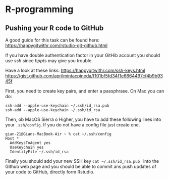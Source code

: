 # R-programming

## Pushing your R code to GitHub

A good guide for this task can be found here: 
<https://happygitwithr.com/rstudio-git-github.html>

If you have double authentication factor in your GitHib account you should use *ssh* since *hppts* may give you trouble. 

Have a look at these links:
<https://happygitwithr.com/ssh-keys.html>
<https://gist.github.com/aprilmintacpineda/f101bf5fd34f1e6664497cf4b9b9345f>

First, you need to create key pairs, and enter a passphrase. On Mac you can do:

```
ssh-add --apple-use-keychain ~/.ssh/id_rsa.pub
ssh-add --apple-use-keychain ~/.ssh/id_rsa
```

Then, ob MacOS Sierra o Higher, you have to add these following lines into your `.ssh/config`. If you do not have a config file just create one.

```
gian-21@Gians-MacBook-Air ~ % cat ~/.ssh/config
Host *
  AddKeysToAgent yes
  UseKeychain yes
  IdentityFile ~/.ssh/id_rsa
```

Finally you should add your new SSH key `cat ~/.ssh/id_rsa.pub ` into the Github web page and you should be able to commit ans push updates of your code to GitHub, directly form Rstudio.




